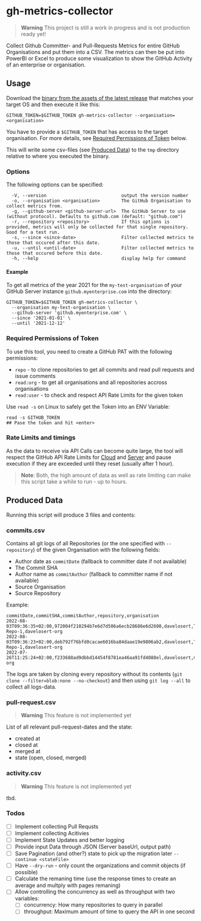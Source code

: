 # gh-metrics-collector

> **Warning**
> This project is still a work in progress and is not production ready yet!

Collect Github Committer- and Pull-Requests Metrics for entire GitHub Organisations and put them into a CSV.
The metrics can then be put into PowerBI or Excel to produce some visualization to show the GitHub Activity of an enterprise or organisation.

## Usage

Download the [binary from the assets of the latest release](https://github.com/davelosert/gh-metrics-collector/releases) that matches your target OS and then execute it like this:

```shell
GITHUB_TOKEN=$GITHUB_TOKEN gh-metrics-collector --organisation=<organisation> 
```

You have to provide a `$GITHUB_TOKEN` that has access to the target organisation. For more details, see [Required Permissions of Token](#required-permissions-of-token) below.

This will write some csv-files (see [Produced Data](#produced-data)) to the `tmp` directory relative to where you executed the binary.

### Options

The following options can be specified:

```shell
  -V, --version                            output the version number
  -o, --organisation <organisation>        The GitHub Organisation to collect metrics from.
  -g, --github-server <github-server-url>  The GitHub Server to use (without protocol). Defaults to github.com (default: "github.com")
  -r, --repository <repository>            If this options is provided, metrics will only be collected for that single repository. Good for a test run.
  -s, --since <since-date>                 Filter collected metrics to those that occured after this date.
  -u, --until <until-date>                 Filter collected metrics to those that occured before this date.
  -h, --help                               display help for command
```

#### Example

To get all metrics of the year 2021 for the `my-test-organisation` of your GitHub Server instance `github.myenterprise.com` into the directory:

```shell
GITHUB_TOKEN=$GITHUB_TOKEN gh-metrics-collector \
  --organisation my-test-organisation \
  --github-server 'github.myenterprise.com' \
  --since '2021-01-01' \
  --until '2021-12-12'
```

### Required Permissions of Token

To use this tool, you need to create a GitHub PAT with the following permissions:

- `repo` - to clone repositories to get all commits and read pull requests and issue comments
- `read:org` - to get all organisations and all repositories accross organisations
- `read:user` - to check and respect API Rate Limits for the given token

Use `read -s` on Linux to safely get the Token into an ENV Variable:

```shell
read -s GITHUB_TOKEN
## Pase the token and hit <enter>
```

### Rate Limits and timings

As the data to receive via API Calls can become quite large, the tool will respect the GitHub API Rate Limits for [Cloud](https://docs.github.com/en/developers/apps/building-github-apps/rate-limits-for-github-apps) and [Server](https://docs.github.com/en/enterprise-server@3.5/developers/apps/building-github-apps/rate-limits-for-github-apps) and pause execution if they are exceeded until they reset (usually after 1 hour).

> **Note**:
> Both, the high amount of data as well as rate limiting can make this script take a while to run - up to hours.

## Produced Data

Running this script will produce 3 files and contents:

### commits.csv

Contains all git logs of all Repositories (or the one specified with `--repository`) of the given Organisation with the following fields:

- Author date as `commitDate` (fallback to committer date if not available)
- The Commit SHA
- Author name as `commitAuthor` (fallback to committer name if not available)
- Source Organisation
- Source Repository

Example:

```csv
commitDate,commitSHA,commitAuthor,repository,organisation
2022-08-03T09:36:35+02:00,972004f210294b7e6d7d506a6ecb28686e6d2608,davelosert,Test-Repo-1,davelosert-org
2022-08-03T09:36:23+02:00,deb792f76bfd0cacae6016ba84daae19e9806ab2,davelosert,Test-Repo-1,davelosert-org
2022-07-26T11:25:24+02:00,f233688ad9dbbd14454f8781ea46aa91fd4088el,davelosert,mytestrepository,davelosert-org
```

The logs are taken by cloning every repository without its contents (`git clone --filter=blob:none --no-checkout`) and then using `git log --all` to collect all logs-data.

### pull-request.csv

> **Warning**
> This feature is not implemented yet

List of all relevant pull-request-dates and the state:

- created at
- closed at
- merged at
- state (open, closed, merged)

### activity.csv

> **Warning**
> This feature is not implemented yet

tbd.

### Todos

- [ ] Implement collecting Pull Requsts
- [ ] Implement collecting Acitivies
- [ ] Implement State Updates and better logging
- [ ] Provide input Data through JSON (Server baseUrl, output path)
- [ ] Save Pagination (and other?) state to pick up the migration later `--continue <stateFile>`
- [ ] Have `--dry-run` - only count the organizations and commit objects (if possible)
- [ ] Calculate the remaning time (use the response times to create an average and multply with pages remaning)
- [ ] Allow controlling the concurrency as well as throughput with two variables:
  - [ ] concurrency: How many repositories to query in parallel
  - [ ] throughput: Maximum amount of time to query the API in one second
